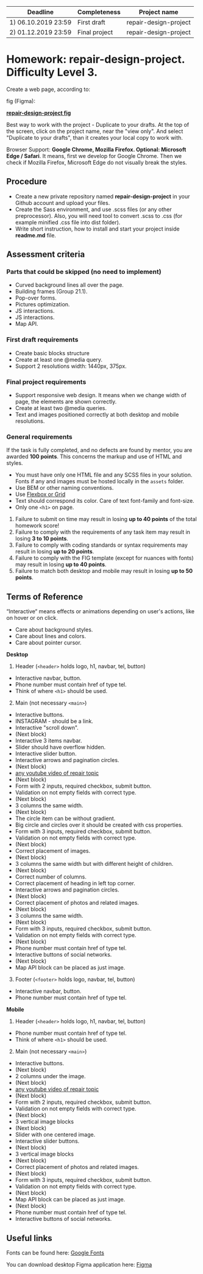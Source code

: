 | Deadline  | Completeness | Project name |
|-----------|--------------|--------------|
| 1) 06.10.2019 23:59 | First draft | repair-design-project |
| 2) 01.12.2019 23:59 | Final project | repair-design-project |


# Homework: repair-design-project. Difficulty Level 3.

Create a web page, according to:

fig (Figma):

**[repair-design-project fig](https://www.figma.com/file/0gnZF5I5cFdY1JohJs2WeD/IC-%22Repair-Design-Project%22)**

Best way to work with the project - Duplicate to your drafts. At the top of the screen, click on the project name, near the "view only". And select "Duplicate to your drafts", than it creates your local copy to work with.

Browser Support: **Google Chrome, Mozilla Firefox. Optional: Microsoft Edge / Safari**. It means, first we develop for Google Chrome. Then we check if Mozilla Firefox, Microsoft Edge do not visually break the styles.

## Procedure

- Create a new private repository named **repair-design-project** in your Github account and upload your files.
- Create the Sass environment, and use .scss files (or any other preprocessor). Also, you will need tool to convert .scss to .css (for example minified .css file into dist folder).
- Write short instruction, how to install and start your project inside **readme.md** file.

## Assessment criteria

### Parts that could be skipped (no need to implement)

- Сurved background lines all over the page.
- Building frames (Group 21.1).
- Pop-over forms.
- Pictures optimization.
- JS interactions.
- JS interactions.
- Map API.

### First draft requirements

- Create basic blocks structure
- Create at least one @media query.
- Support 2 resolutions width: 1440px, 375px.

### Final project requirements

- Support responsive web design. It means when we change width of page, the elements are shown correctly.
- Create at least two @media queries.
- Text and images positioned correctly at both desktop and mobile resolutions.

### General requirements

If the task is fully completed, and no defects are found by mentor, you are awarded **100 points**. This concerns the markup and use of HTML and styles.

- You must have only one HTML file and any SCSS files in your solution. Fonts if any and images must be hosted locally in the `assets` folder.
- Use BEM or other naming conventions.
- Use [Flexbox or Grid](https://www.youtube.com/watch?v=y_9JgPVqOE0&list=PLe--kalBDwjhdXudsOpKooP6q9bAl3rPG&index=13)
- Text should correspond its color. Care of text font-family and font-size.
- Only one `<h1>` on page.

1. Failure to submit on time may result in losing **up to 40 points** of the total homework score!
2. Failure to comply with the requirements of any task item may result in losing **3 to 10 points**.
3. Failure to comply with coding standards or syntax requirements may result in losing **up to 20 points**.
4. Failure to comply with the FIG template (except for nuances with fonts) may result in losing **up to 40 points**.
5. Failure to match both desktop and mobile may result in losing **up to 50 points**.

## Terms of Reference

“Interactive“ means effects or animations depending on user's actions, like on hover or on click.
- Care about background styles.
- Care about lines and colors.
- Care about pointer cursor.

**Desktop**

1. Header (`<header>` holds logo, h1, navbar, tel, button)
- Interactive navbar, button.
- Phone number must contain href of type tel.
- Think of where `<h1>` should be used.

2. Main (not necessary `<main>`)
- Interactive buttons.
- INSTAGRAM - should be a link.
- Interactive "scroll down".
- (Next block)
- Interactive 3 items navbar.
- Slider should have overflow hidden.
- Interactive slider button.
- Interactive arrows and pagination circles. 
- (Next block)
- [any youtube video of repair topic](https://support.google.com/youtube/answer/171780?hl=en)
- (Next block)
- Form with 2 inputs, required checkbox, submit button.
- Validation on not empty fields with correct type.
- (Next block)
- 3 columns the same width.
- (Next block)
- The circle item can be without gradient.
- Big circle and circles over it should be created with css properties.
- Form with 3 inputs, required checkbox, submit button.
- Validation on not empty fields with correct type.
- (Next block)
- Correct placement of images.
- (Next block)
- 3 columns the same width but with different height of children.
- (Next block)
- Correct number of columns.
- Correct placement of heading in left top corner.
- Interactive arrows and pagination circles.
- (Next block)
- Correct placement of photos and related images.
- (Next block)
- 3 columns the same width.
- (Next block)
- Form with 3 inputs, required checkbox, submit button.
- Validation on not empty fields with correct type.
- (Next block)
- Phone number must contain href of type tel.
- Interactive buttons of social networks.
- (Next block)
- Map API block can be placed as just image.

3. Footer (`<footer>` holds logo, navbar, tel, button)
- Interactive navbar, button.
- Phone number must contain href of type tel.

**Mobile**

1. Header (`<header>` holds logo, h1, navbar, tel, button)
- Phone number must contain href of type tel.
- Think of where `<h1>` should be used.

2. Main (not necessary `<main>`)
- Interactive buttons.
- (Next block)
- 2 columns under the image.
- (Next block)
- [any youtube video of repair topic](https://support.google.com/youtube/answer/171780?hl=en)
- (Next block)
- Form with 2 inputs, required checkbox, submit button.
- Validation on not empty fields with correct type.
- (Next block)
- 3 vertical image blocks
- (Next block)
- Slider with one centered image.
- Interactive slider buttons.
- (Next block)
- 3 vertical image blocks
- (Next block)
- Correct placement of photos and related images.
- (Next block)
- Form with 3 inputs, required checkbox, submit button.
- Validation on not empty fields with correct type.
- (Next block)
- Map API block can be placed as just image.
- (Next block)
- Phone number must contain href of type tel.
- Interactive buttons of social networks.

## Useful links

Fonts can be found here: [Google Fonts](https://fonts.google.com/)

You can download desktop Figma application here: [Figma](https://www.figma.com/downloads/)
